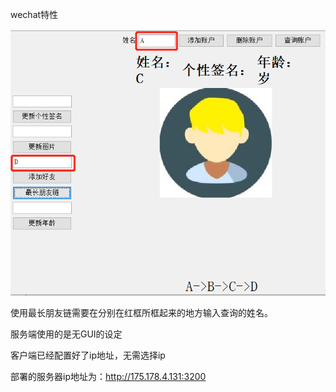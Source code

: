 wechat特性

![](src/main/resources/2022-05-26-15-49-04-image.png)

使用最长朋友链需要在分别在红框所框起来的地方输入查询的姓名。

服务端使用的是无GUI的设定

客户端已经配置好了ip地址，无需选择ip

部署的服务器ip地址为：http://175.178.4.131:3200
